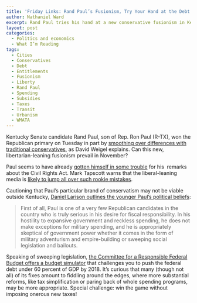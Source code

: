 ```yaml
---
title: 'Friday Links: Rand Paul’s Fusionism, Try Your Hand at the Debt'
author: Nathaniel Ward
excerpt: Rand Paul tries his hand at a new conservative fusionism in Kentucky; a new budget simulator; making transit pretty and whether to subsidize it; and why conservatives should engage in urban policy debates.
layout: post
categories:
  - Politics and economics
  - What I’m Reading
tags:
  - Cities
  - Conservatives
  - Debt
  - Entitlements
  - Fusionism
  - Liberty
  - Rand Paul
  - Spending
  - Subsidies
  - Taxes
  - Transit
  - Urbanism
  - WMATA
---
```


Kentucky Senate candidate Rand Paul, son of Rep. Ron Paul (R-TX), won the Republican primary on Tuesday in part by [smoothing over differences with traditional conservatives][1], as David Weigel explains. Can this new, libertarian-leaning fusionism prevail in November?

Paul seems to have already [gotten himself in some trouble][2] for his  remarks about the Civil Rights Act. Mark Tapscott warns that the liberal-leaning media is [likely to jump all over such rookie mistakes][3].

Cautioning that Paul’s particular brand of conservatism may not be viable outside Kentucky, [Daniel Larison outlines the younger Paul’s political beliefs][4]:

> First of all, Paul is one of a very few Republican candidates in the country who is truly serious in his desire for fiscal responsibility. In his hostility to expansive government and reckless spending, he does not make exceptions for military spending, and he is appropriately skeptical of government power whether it comes in the form of military adventurism and empire-building or sweeping social legislation and bailouts.

Speaking of sweeping legislation, [the Committee for a Responsible Federal Budget offers a budget simulator][5] that challenges you to push the federal debt under 60 percent of GDP by 2018. It’s curious that many (though not all) of its fixes amount to fiddling around the edges, where more substantial reforms, like tax simplification or paring back of whole spending programs, may be more appropriate. Special challenge: win the game without imposing onerous new taxes!

 [1]: http://voices.washingtonpost.com/right-now/2010/05/rand_paul_wins_and_libertarian.html
 [2]: http://online.wsj.com/article/SB10001424052748703559004575256283217096358.html
 [3]: http://www.washingtonexaminer.com/opinion/blogs/TapscottsCopyDesk/More-Rand-flaps-to-come-and-not-just-in-Kentucky-94515974.html
 [4]: http://www.amconmag.com/larison/2010/05/17/austerity-and-peace/
 [5]: http://crfb.org/stabilizethedebt/